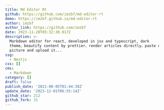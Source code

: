 ```yaml
---
title: Md Editor Rt
github: https://github.com/imzbf/md-editor-rt
demo: https://imzbf.github.io/md-editor-rt
author: imzbf
author_link: https://github.com/imzbf
date: 2023-11-28T05:32:30.017Z
description: >-
  Markdown editor for react, developed in jsx and typescript, dark
  theme、beautify content by prettier、render articles directly、paste or clip the
  picture and upload it...
ssg:
  - Nextjs
css: []
cms:
  - Markdown
category: []
draft: false
publish_date: '2021-08-05T01:44:38Z'
update_date: '2023-12-01T06:55:14Z'
github_star: 212
github_fork: 31
---
```

